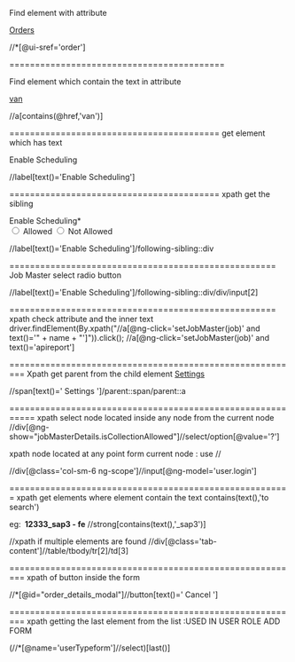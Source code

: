 Find element with attribute

<a ui-sref="order" href="#/order"> <span>Orders</span> </a>

//*[@ui-sref='order']

==========================================

Find element which contain the text in attribute

<a ng-click="setJobMaster(job)" ui-sref="order.tab({jobMasterId: job.id,isAutoRouting:job.isSlotLatLngAllowed, title:job.title})" ui-sref-opts="{reload: 'order'}" class="ng-binding" href="#/order/3234/true/van">van</a>

//a[contains(@href,'van')]

=========================================
get element which has text

<label class="controlLabel">Enable Scheduling</label>

//label[text()='Enable Scheduling']

=========================================
xpath get the sibling
<div class="form-group"> <label class="controlLabel">Enable Scheduling<span class="text-danger star-mark">*</span></label> <div class="controlInput"> <div class="radio-inline pl0"> <input id="radio-50" class="radio-custom ng-pristine ng-untouched ng-not-empty ng-valid ng-valid-required" type="radio" value="true" ng-model="jobMasterDetails.isSchedulingAllowed" ng-value="true" name="allowScheduling" required=""> <label for="radio-50" class="radio-custom-label">Allowed</label> <input id="radio-51" class="radio-custom ng-pristine ng-untouched ng-not-empty ng-valid ng-valid-required" type="radio" ng-model="jobMasterDetails.isSchedulingAllowed" ng-value="false" name="allowScheduling" required="" value="false"> <label for="radio-51" class="radio-custom-label ml15">Not Allowed</label> </div> <div class="clearfix"></div> <!-- ngIf: jobMasterDetails.isSchedulingAllowed && !jobMasterDetails.autogenerateRunsheetNo --> </div> </div>

//label[text()='Enable Scheduling']/following-sibling::div


====================================================
Job Master select radio button

//label[text()='Enable Scheduling']/following-sibling::div/div/input[2]

====================================================
xpath check attribute and the inner text
		driver.findElement(By.xpath("//a[@ng-click='setJobMaster(job)' and text()='" + name + "']")).click();
//a[@ng-click='setJobMaster(job)' and text()='apireport']


=========================================================
Xpath get parent from the child element
<a class="dropdown-toggle" data-toggle="dropdown" href="javascript:;"> <span> <span class="glyphicon glyphicon-cog"></span> <span class="hidden-tablet"> Settings </span> <b class="caret"></b> </span> </a>


//span[text()=' Settings ']/parent::span/parent::a


===========================================================
xpath select node located inside any node from the current node
//div[@ng-show="jobMasterDetails.isCollectionAllowed"]//select/option[@value='?']

xpath node located at any point form current node : use //

//div[@class='col-sm-6 ng-scope']//input[@ng-model='user.login']

=======================================================
xpath get elements where element contain the text
contains(text(),'to search')

eg:
<strong class="ng-binding">&nbsp;12333_sap3 - fe</strong>
//strong[contains(text(),'_sap3')]


//xpath if multiple elements are found
//div[@class='tab-content']//table/tbody/tr[2]/td[3]


=========================================================
xpath of button inside the form

//*[@id="order_details_modal"]//button[text()=' Cancel ']

=========================================================
xpath getting the last element from the list
:USED IN USER ROLE ADD FORM

(//*[@name='userTypeform']//select)[last()]



